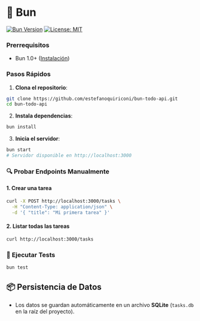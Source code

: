 # 🚀 Bun

[![Bun Version](https://img.shields.io/badge/Bun-1.0.0-FFDB1C?style=flat&logo=bun)](https://bun.sh)
[![License: MIT](https://img.shields.io/badge/License-MIT-blue.svg)](LICENSE)


### Prerrequisitos

- Bun 1.0+ ([Instalación](https://bun.sh/docs/installation))

### Pasos Rápidos

1. **Clona el repositorio**:

```bash
git clone https://github.com/estefanoquiriconi/bun-todo-api.git
cd bun-todo-api
```

2. **Instala dependencias**:

```bash
bun install
```

3. **Inicia el servidor**:

```bash
bun start
# Servidor disponible en http://localhost:3000
```

### 🔍 Probar Endpoints Manualmente

#### 1. Crear una tarea

```bash
curl -X POST http://localhost:3000/tasks \
  -H "Content-Type: application/json" \
  -d '{ "title": "Mi primera tarea" }'
```

#### 2. Listar todas las tareas

```bash
curl http://localhost:3000/tasks
```

### 🧪 Ejecutar Tests

```bash
bun test
```

## 📦 Persistencia de Datos

- Los datos se guardan automáticamente en un archivo **SQLite** (`tasks.db` en la raíz del proyecto).
